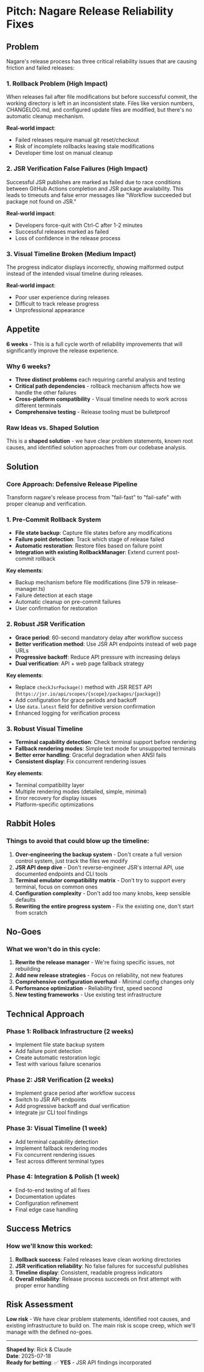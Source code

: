 # Pitch: Nagare Release Reliability Fixes

## Problem

Nagare's release process has three critical reliability issues that are causing friction and failed releases:

### 1. **Rollback Problem** (High Impact)

When releases fail after file modifications but before successful commit, the working directory is left in an inconsistent state. Files like version numbers, CHANGELOG.md, and configured update files are modified, but there's no automatic cleanup mechanism.

**Real-world impact**:

- Failed releases require manual git reset/checkout
- Risk of incomplete rollbacks leaving stale modifications
- Developer time lost on manual cleanup

### 2. **JSR Verification False Failures** (High Impact)

Successful JSR publishes are marked as failed due to race conditions between GitHub Actions completion and JSR package availability. This leads to timeouts and false error messages like "Workflow succeeded but package not found on JSR."

**Real-world impact**:

- Developers force-quit with Ctrl-C after 1-2 minutes
- Successful releases marked as failed
- Loss of confidence in the release process

### 3. **Visual Timeline Broken** (Medium Impact)

The progress indicator displays incorrectly, showing malformed output instead of the intended visual timeline during releases.

**Real-world impact**:

- Poor user experience during releases
- Difficult to track release progress
- Unprofessional appearance

## Appetite

**6 weeks** - This is a full cycle worth of reliability improvements that will significantly improve the release experience.

### Why 6 weeks?

- **Three distinct problems** each requiring careful analysis and testing
- **Critical path dependencies** - rollback mechanism affects how we handle the other failures
- **Cross-platform compatibility** - Visual timeline needs to work across different terminals
- **Comprehensive testing** - Release tooling must be bulletproof

### Raw Ideas vs. Shaped Solution

This is a **shaped solution** - we have clear problem statements, known root causes, and identified solution approaches from our codebase analysis.

## Solution

### Core Approach: Defensive Release Pipeline

Transform nagare's release process from "fail-fast" to "fail-safe" with proper cleanup and verification.

### 1. **Pre-Commit Rollback System**

- **File state backup**: Capture file states before any modifications
- **Failure point detection**: Track which stage of release failed
- **Automatic restoration**: Restore files based on failure point
- **Integration with existing RollbackManager**: Extend current post-commit rollback

**Key elements**:

- Backup mechanism before file modifications (line 579 in release-manager.ts)
- Failure detection at each stage
- Automatic cleanup on pre-commit failures
- User confirmation for restoration

### 2. **Robust JSR Verification**

- **Grace period**: 60-second mandatory delay after workflow success
- **Better verification method**: Use JSR API endpoints instead of web page URLs
- **Progressive backoff**: Reduce API pressure with increasing delays
- **Dual verification**: API + web page fallback strategy

**Key elements**:

- Replace `checkJsrPackage()` method with JSR REST API (`https://jsr.io/api/scopes/{scope}/packages/{package}`)
- Add configuration for grace periods and backoff
- Use `data.latest` field for definitive version confirmation
- Enhanced logging for verification process

### 3. **Robust Visual Timeline**

- **Terminal capability detection**: Check terminal support before rendering
- **Fallback rendering modes**: Simple text mode for unsupported terminals
- **Better error handling**: Graceful degradation when ANSI fails
- **Consistent display**: Fix concurrent rendering issues

**Key elements**:

- Terminal compatibility layer
- Multiple rendering modes (detailed, simple, minimal)
- Error recovery for display issues
- Platform-specific optimizations

## Rabbit Holes

### Things to avoid that could blow up the timeline:

1. **Over-engineering the backup system** - Don't create a full version control system, just track the files we modify
2. **JSR API deep dive** - Don't reverse-engineer JSR's internal API, use documented endpoints and CLI tools
3. **Terminal emulator compatibility matrix** - Don't try to support every terminal, focus on common ones
4. **Configuration complexity** - Don't add too many knobs, keep sensible defaults
5. **Rewriting the entire progress system** - Fix the existing one, don't start from scratch

## No-Goes

### What we won't do in this cycle:

1. **Rewrite the release manager** - We're fixing specific issues, not rebuilding
2. **Add new release strategies** - Focus on reliability, not new features
3. **Comprehensive configuration overhaul** - Minimal config changes only
4. **Performance optimization** - Reliability first, speed second
5. **New testing frameworks** - Use existing test infrastructure

## Technical Approach

### Phase 1: Rollback Infrastructure (2 weeks)

- Implement file state backup system
- Add failure point detection
- Create automatic restoration logic
- Test with various failure scenarios

### Phase 2: JSR Verification (2 weeks)

- Implement grace period after workflow success
- Switch to JSR API endpoints
- Add progressive backoff and dual verification
- Integrate jsr CLI tool findings

### Phase 3: Visual Timeline (1 week)

- Add terminal capability detection
- Implement fallback rendering modes
- Fix concurrent rendering issues
- Test across different terminal types

### Phase 4: Integration & Polish (1 week)

- End-to-end testing of all fixes
- Documentation updates
- Configuration refinement
- Final edge case handling

## Success Metrics

### How we'll know this worked:

1. **Rollback success**: Failed releases leave clean working directories
2. **JSR verification reliability**: No false failures for successful publishes
3. **Timeline display**: Consistent, readable progress indicators
4. **Overall reliability**: Release process succeeds on first attempt with proper error handling

## Risk Assessment

**Low risk** - We have clear problem statements, identified root causes, and existing infrastructure to build on. The main risk is scope creep, which we'll manage with the defined no-goes.

---

**Shaped by**: Rick & Claude  
**Date**: 2025-07-18  
**Ready for betting**: ✅ **YES** - JSR API findings incorporated
